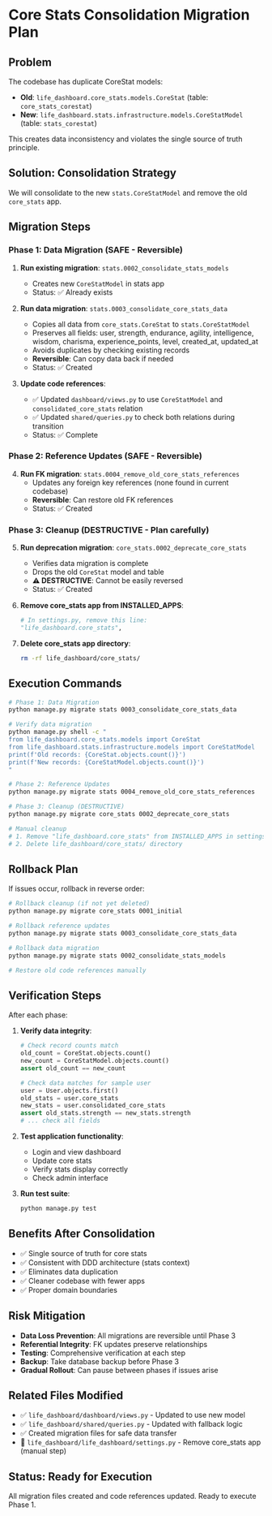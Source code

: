 # Core Stats Consolidation Migration Plan

## Problem
The codebase has duplicate CoreStat models:
- **Old**: `life_dashboard.core_stats.models.CoreStat` (table: `core_stats_corestat`)
- **New**: `life_dashboard.stats.infrastructure.models.CoreStatModel` (table: `stats_corestat`)

This creates data inconsistency and violates the single source of truth principle.

## Solution: Consolidation Strategy

We will consolidate to the new `stats.CoreStatModel` and remove the old `core_stats` app.

## Migration Steps

### Phase 1: Data Migration (SAFE - Reversible)

1. **Run existing migration**: `stats.0002_consolidate_stats_models`
   - Creates new `CoreStatModel` in stats app
   - Status: ✅ Already exists

2. **Run data migration**: `stats.0003_consolidate_core_stats_data`
   - Copies all data from `core_stats.CoreStat` to `stats.CoreStatModel`
   - Preserves all fields: user, strength, endurance, agility, intelligence, wisdom, charisma, experience_points, level, created_at, updated_at
   - Avoids duplicates by checking existing records
   - **Reversible**: Can copy data back if needed
   - Status: ✅ Created

3. **Update code references**:
   - ✅ Updated `dashboard/views.py` to use `CoreStatModel` and `consolidated_core_stats` relation
   - ✅ Updated `shared/queries.py` to check both relations during transition
   - Status: ✅ Complete

### Phase 2: Reference Updates (SAFE - Reversible)

4. **Run FK migration**: `stats.0004_remove_old_core_stats_references`
   - Updates any foreign key references (none found in current codebase)
   - **Reversible**: Can restore old FK references
   - Status: ✅ Created

### Phase 3: Cleanup (DESTRUCTIVE - Plan carefully)

5. **Run deprecation migration**: `core_stats.0002_deprecate_core_stats`
   - Verifies data migration is complete
   - Drops the old `CoreStat` model and table
   - **⚠️ DESTRUCTIVE**: Cannot be easily reversed
   - Status: ✅ Created

6. **Remove core_stats app from INSTALLED_APPS**:
   ```python
   # In settings.py, remove this line:
   "life_dashboard.core_stats",
   ```

7. **Delete core_stats app directory**:
   ```bash
   rm -rf life_dashboard/core_stats/
   ```

## Execution Commands

```bash
# Phase 1: Data Migration
python manage.py migrate stats 0003_consolidate_core_stats_data

# Verify data migration
python manage.py shell -c "
from life_dashboard.core_stats.models import CoreStat
from life_dashboard.stats.infrastructure.models import CoreStatModel
print(f'Old records: {CoreStat.objects.count()}')
print(f'New records: {CoreStatModel.objects.count()}')
"

# Phase 2: Reference Updates
python manage.py migrate stats 0004_remove_old_core_stats_references

# Phase 3: Cleanup (DESTRUCTIVE)
python manage.py migrate core_stats 0002_deprecate_core_stats

# Manual cleanup
# 1. Remove "life_dashboard.core_stats" from INSTALLED_APPS in settings.py
# 2. Delete life_dashboard/core_stats/ directory
```

## Rollback Plan

If issues occur, rollback in reverse order:

```bash
# Rollback cleanup (if not yet deleted)
python manage.py migrate core_stats 0001_initial

# Rollback reference updates
python manage.py migrate stats 0003_consolidate_core_stats_data

# Rollback data migration
python manage.py migrate stats 0002_consolidate_stats_models

# Restore old code references manually
```

## Verification Steps

After each phase:

1. **Verify data integrity**:
   ```python
   # Check record counts match
   old_count = CoreStat.objects.count()
   new_count = CoreStatModel.objects.count()
   assert old_count == new_count

   # Check data matches for sample user
   user = User.objects.first()
   old_stats = user.core_stats
   new_stats = user.consolidated_core_stats
   assert old_stats.strength == new_stats.strength
   # ... check all fields
   ```

2. **Test application functionality**:
   - Login and view dashboard
   - Update core stats
   - Verify stats display correctly
   - Check admin interface

3. **Run test suite**:
   ```bash
   python manage.py test
   ```

## Benefits After Consolidation

- ✅ Single source of truth for core stats
- ✅ Consistent with DDD architecture (stats context)
- ✅ Eliminates data duplication
- ✅ Cleaner codebase with fewer apps
- ✅ Proper domain boundaries

## Risk Mitigation

- **Data Loss Prevention**: All migrations are reversible until Phase 3
- **Referential Integrity**: FK updates preserve relationships
- **Testing**: Comprehensive verification at each step
- **Backup**: Take database backup before Phase 3
- **Gradual Rollout**: Can pause between phases if issues arise

## Related Files Modified

- ✅ `life_dashboard/dashboard/views.py` - Updated to use new model
- ✅ `life_dashboard/shared/queries.py` - Updated with fallback logic
- ✅ Created migration files for safe data transfer
- 🔄 `life_dashboard/life_dashboard/settings.py` - Remove core_stats app (manual step)

## Status: Ready for Execution

All migration files created and code references updated. Ready to execute Phase 1.
